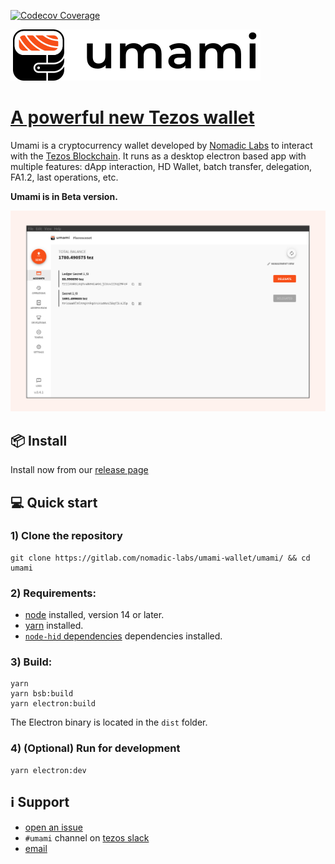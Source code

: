 [![Codecov Coverage](https://img.shields.io/codecov/c/gitlab/nomadic-labs/ref-wallet/coverage.svg?style=flat-square)](https://codecov.io/gl/nomadic-labs/ref-wallet)

![umami logo](img/umami-logo.svg "umami-screenshot")


[A powerful new Tezos wallet](https://umamiwallet.com)
===========================================================================

Umami is a cryptocurrency wallet developed by [Nomadic
 Labs](https://www.nomadic-labs.com/) to interact with the [Tezos
 Blockchain](https://tezos.com/). It runs as a desktop electron based app with
 multiple features: dApp interaction, HD Wallet, batch transfer, delegation,
 FA1.2, last operations, etc.

__Umami is in Beta version.__

![umami screenshot](img/screenshot.png "umami-screenshot")

## 📦 Install

Install now from our [release page](https://gitlab.com/nomadic-labs/umami-wallet/umami/-/releases)

## 💻 Quick start

### 1) Clone the repository

```
git clone https://gitlab.com/nomadic-labs/umami-wallet/umami/ && cd umami
```

### 2) Requirements:

* [node](https://nodejs.org) installed, version 14 or later.
* [yarn](https://yarnpkg.com) installed.
* [`node-hid` dependencies](https://github.com/node-hid/node-hid) dependencies installed.

### 3) Build:

```
yarn
yarn bsb:build
yarn electron:build
```
The Electron binary is located in the `dist` folder.

### 4) (Optional) Run for development

```
yarn electron:dev
```

## ℹ️ Support

- [open an issue](https://gitlab.com/nomadic-labs/umami-wallet/testruns/-/issues/new?issuable_template=support)
- `#umami` channel on [tezos slack](https://tezos-dev.slack.com)
- [email](mailto:incoming+nomadic-labs-umami-wallet-umami-20392089-issue-@incoming.gitlab.com)
